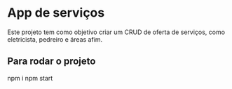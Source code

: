 # App de serviços

Este projeto tem como objetivo criar um CRUD de oferta de serviços, como eletricista, pedreiro e áreas afim.

## Para rodar o projeto

npm i
npm start